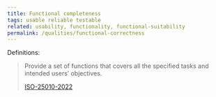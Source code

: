 ```yaml
---
title: Functional completeness
tags: usable reliable testable
related: usability, functionality, functional-suitability
permalink: /qualities/functional-correctness
---
```


Definitions:

>Provide a set of functions that covers all the specified tasks and intended users’ objectives.
>
>[ISO-25010-2022](/references/#iso-25050-2022)


